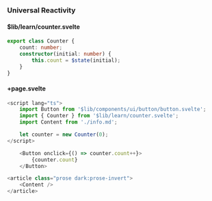 ### Universal Reactivity

#### $lib/learn/counter.svelte

```ts
export class Counter {
	count: number;
	constructor(initial: number) {
		this.count = $state(initial);
	}
}
```

#### +page.svelte

```ts
<script lang="ts">
	import Button from '$lib/components/ui/button/button.svelte';
	import { Counter } from '$lib/learn/counter.svelte';
	import Content from './info.md';

	let counter = new Counter(0);
</script>

	<Button onclick={() => counter.count++}>
		{counter.count}
	</Button>

<article class="prose dark:prose-invert">
	<Content />
</article>
```
